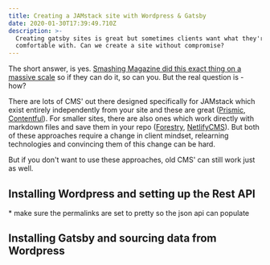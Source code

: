 ```yaml
---
title: Creating a JAMstack site with Wordpress & Gatsby
date: 2020-01-30T17:39:49.710Z
description: >-
  Creating gatsby sites is great but sometimes clients want what they're
  comfortable with. Can we create a site without compromise?
---
```

The short answer, is yes. [Smashing Magazine did this exact thing on a massive scale](https://www.smashingmagazine.com/2020/01/migration-from-wordpress-to-jamstack/) so if they can do it, so can you. But the real question is - how?

There are lots of CMS' out there designed specifically for JAMstack which exist entirely independently from your site and these are great ([Prismic](https://prismic.io/), [Contentful](https://www.contentful.com/)). For smaller sites, there are also ones which work directly with markdown files and save them in your repo ([Forestry](https://forestry.io/), [NetlifyCMS](https://www.netlifycms.org/)). But both of these approaches require a change in client mindset, relearning technologies and convincing them of this change can be hard.

But if you don't want to use these approaches, old CMS' can still work just as well.

## Installing Wordpress and setting up the Rest API

\* make sure the permalinks are set to pretty so the json api can populate

## Installing Gatsby and sourcing data from Wordpress
